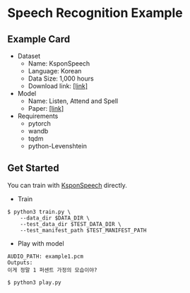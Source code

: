 # Speech Recognition Example
  
## Example Card
  
- Dataset
  - Name: KsponSpeech
  - Language: Korean
  - Data Size: 1,000 hours
  - Download link: [[link]](https://aihub.or.kr/aidata/105)
- Model
  - Name: Listen, Attend and Spell
  - Paper: [[link]](https://arxiv.org/abs/1508.01211)
- Requirements
  - pytorch
  - wandb
  - tqdm  
  - python-Levenshtein  
  
## Get Started
  
You can train with [KsponSpeech](https://aihub.or.kr/aidata/105) directly.     
    
- Train

```
$ python3 train.py \ 
    --data_dir $DATA_DIR \
    --test_data_dir $TEST_DATA_DIR \
    --test_manifest_path $TEST_MANIFEST_PATH
```
  
- Play with model
  
```
AUDIO_PATH: example1.pcm 
Outputs:
이게 정말 1 퍼센트 가정의 모습이야?
```
  
```
$ python3 play.py
```
